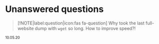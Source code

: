 # Unanswered questions

> [!NOTE|label:question|icon:fas fa-question]
> Why took the last full-website dump with `wget` so long. How to improve speed?!

<small>10.05.20</small>
